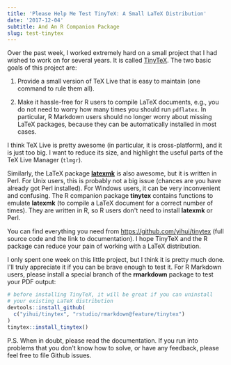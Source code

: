 ```yaml
---
title: 'Please Help Me Test TinyTeX: A Small LaTeX Distribution'
date: '2017-12-04'
subtitle: And An R Companion Package
slug: test-tinytex
---
```


Over the past week, I worked extremely hard on a small project that I had wished to work on for several years. It is called [TinyTeX](https://github.com/yihui/tinytex). The two basic goals of this project are:

1. Provide a small version of TeX Live that is easy to maintain (one command to rule them all).

1. Make it hassle-free for R users to compile LaTeX documents, e.g., you do not need to worry how many times you should run `pdflatex`. In particular, R Markdown users should no longer worry about missing LaTeX packages, because they can be automatically installed in most cases.

I think TeX Live is pretty awesome (in particular, it is cross-platform), and it is just too big. I want to reduce its size, and highlight the useful parts of the TeX Live Manager (`tlmgr`).

Similarly, the LaTeX package [**latexmk**](https://ctan.org/pkg/latexmk) is also awesome, but it is written in Perl. For Unix users, this is probably not a big issue (chances are you have already got Perl installed). For Windows users, it can be very inconvenient and confusing. The R companion package **tinytex** contains functions to emulate **latexmk** (to compile a LaTeX document for a correct number of times). They are written in R, so R users don't need to install **latexmk** or Perl.

You can find everything you need from https://github.com/yihui/tinytex (full source code and the link to documentation). I hope TinyTeX and the R package can reduce your pain of working with a LaTeX distribution.

I only spent one week on this little project, but I think it is pretty much done. I'll truly appreciate it if you can be brave enough to test it. For R Markdown users, please install a special branch of the **rmarkdown** package to test your PDF output:

```r
# before installing TinyTeX, it will be great if you can uninstall
# your existing LaTeX distribution
devtools::install_github(
  c("yihui/tinytex", "rstudio/rmarkdown@feature/tinytex")
)
tinytex::install_tinytex()
```

P.S. When in doubt, please read the documentation. If you run into problems that you don't know how to solve, or have any feedback, please feel free to file Github issues.
